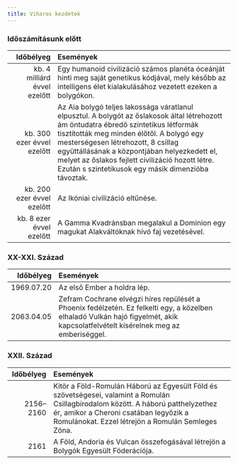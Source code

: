 ```yaml
---
title: Viharos kezdetek
---
```


### Időszámításunk előtt

| Időbélyeg  | Események |
| ---: | :--- |
| kb. 4 milliárd évvel ezelőtt | Egy humanoid civilizáció számos planéta óceánját hinti meg saját genetikus kódjával, mely később az intelligens élet kialakulásához vezetett ezeken a bolygókon. |
| kb. 300 ezer évvel ezelőtt | Az Aia bolygó teljes lakossága váratlanul elpusztul. A bolygót az őslakosok által létrehozott ám öntudatra ébredő szintetikus létformák tisztították meg minden élőtől. A bolygó egy mesterségesen létrehozott, 8 csillag együttállásának a központjában helyezkedett el, melyet az őslakos fejlett civilizáció hozott létre. Ezután s szintetikusok egy másik dimenzióba távoztak. |
| kb. 200 ezer évvel ezelőtt | Az Ikóniai civilizáció eltűnése. |
| kb. 8 ezer évvel ezelőtt | A Gamma Kvadránsban megalakul a Dominion egy magukat Alakváltóknak hívó faj vezetésével. |

### XX-XXI. Század

| Időbélyeg  | Események |
| ---: | :--- |
| 1969.07.20 | Az első Ember a holdra lép. |
| 2063.04.05 | Zefram Cochrane elvégzi híres repülését a Phoenix fedélzetén. Ez felkelti egy, a közelben elhaladó Vulkán hajó figyelmét, akik kapcsolatfelvételt kísérelnek meg az emberiséggel. |

### XXII. Század

| Időbélyeg  | Események |
| ---: | :--- |
| 2156–2160 | Kitör a Föld-Romulán Háború az Egyesült Föld és szövetségesei, valamint a Romulán Csillagbirodalom között. A háború patthelyzethez ér, amikor a Cheroni csatában legyőzik a Romulánokat. Ezzel létrejön a Romulán Semleges Zóna. |
| 2161 | A Föld, Andoria és Vulcan összefogásával létrejön a Bolygók Egyesült Föderációja. |
